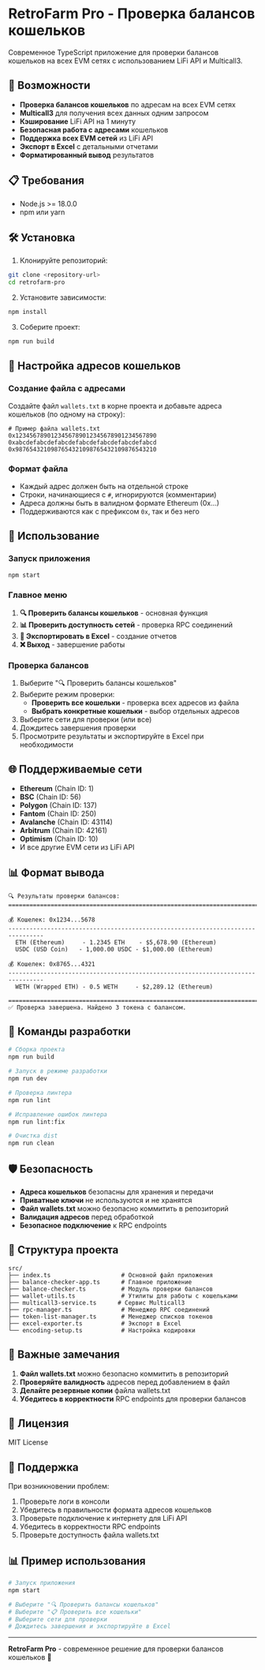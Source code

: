# RetroFarm Pro - Проверка балансов кошельков

Современное TypeScript приложение для проверки балансов кошельков на всех EVM сетях с использованием LiFi API и Multicall3.

## 🚀 Возможности

- **Проверка балансов кошельков** по адресам на всех EVM сетях
- **Multicall3** для получения всех данных одним запросом
- **Кэширование** LiFi API на 1 минуту
- **Безопасная работа с адресами** кошельков
- **Поддержка всех EVM сетей** из LiFi API
- **Экспорт в Excel** с детальными отчетами
- **Форматированный вывод** результатов

## 📋 Требования

- Node.js >= 18.0.0
- npm или yarn

## 🛠️ Установка

1. Клонируйте репозиторий:
```bash
git clone <repository-url>
cd retrofarm-pro
```

2. Установите зависимости:
```bash
npm install
```

3. Соберите проект:
```bash
npm run build
```

## 🔐 Настройка адресов кошельков

### Создание файла с адресами

Создайте файл `wallets.txt` в корне проекта и добавьте адреса кошельков (по одному на строку):

```
# Пример файла wallets.txt
0x1234567890123456789012345678901234567890
0xabcdefabcdefabcdefabcdefabcdefabcdefabcd
0x9876543210987654321098765432109876543210
```

### Формат файла

- Каждый адрес должен быть на отдельной строке
- Строки, начинающиеся с `#`, игнорируются (комментарии)
- Адреса должны быть в валидном формате Ethereum (0x...)
- Поддерживаются как с префиксом `0x`, так и без него

## 🎯 Использование

### Запуск приложения

```bash
npm start
```

### Главное меню

1. **🔍 Проверить балансы кошельков** - основная функция
2. **📊 Проверить доступность сетей** - проверка RPC соединений
3. **📄 Экспортировать в Excel** - создание отчетов
4. **❌ Выход** - завершение работы

### Проверка балансов

1. Выберите "🔍 Проверить балансы кошельков"
2. Выберите режим проверки:
   - **Проверить все кошельки** - проверка всех адресов из файла
   - **Выбрать конкретные кошельки** - выбор отдельных адресов
3. Выберите сети для проверки (или все)
4. Дождитесь завершения проверки
5. Просмотрите результаты и экспортируйте в Excel при необходимости

## 🌐 Поддерживаемые сети

- **Ethereum** (Chain ID: 1)
- **BSC** (Chain ID: 56)
- **Polygon** (Chain ID: 137)
- **Fantom** (Chain ID: 250)
- **Avalanche** (Chain ID: 43114)
- **Arbitrum** (Chain ID: 42161)
- **Optimism** (Chain ID: 10)
- И все другие EVM сети из LiFi API

## 📊 Формат вывода

```
🔍 Результаты проверки балансов:
================================================================================

💰 Кошелек: 0x1234...5678
--------------------------------------------------------------------------------
  ETH (Ethereum)     - 1.2345 ETH    - $5,678.90 (Ethereum)
  USDC (USD Coin)   - 1,000.00 USDC - $1,000.00 (Ethereum)

💰 Кошелек: 0x8765...4321
--------------------------------------------------------------------------------
  WETH (Wrapped ETH) - 0.5 WETH     - $2,289.12 (Ethereum)

================================================================================
✅ Проверка завершена. Найдено 3 токена с балансом.
```

## 🔧 Команды разработки

```bash
# Сборка проекта
npm run build

# Запуск в режиме разработки
npm run dev

# Проверка линтера
npm run lint

# Исправление ошибок линтера
npm run lint:fix

# Очистка dist
npm run clean
```

## 🛡️ Безопасность

- **Адреса кошельков** безопасны для хранения и передачи
- **Приватные ключи** не используются и не хранятся
- **Файл wallets.txt** можно безопасно коммитить в репозиторий
- **Валидация адресов** перед обработкой
- **Безопасное подключение** к RPC endpoints

## 📁 Структура проекта

```
src/
├── index.ts                    # Основной файл приложения
├── balance-checker-app.ts      # Главное приложение
├── balance-checker.ts          # Модуль проверки балансов
├── wallet-utils.ts             # Утилиты для работы с кошельками
├── multicall3-service.ts      # Сервис Multicall3
├── rpc-manager.ts              # Менеджер RPC соединений
├── token-list-manager.ts       # Менеджер списков токенов
├── excel-exporter.ts           # Экспорт в Excel
└── encoding-setup.ts           # Настройка кодировки
```

## 🚨 Важные замечания

1. **Файл wallets.txt** можно безопасно коммитить в репозиторий
2. **Проверяйте валидность** адресов перед добавлением в файл
3. **Делайте резервные копии** файла wallets.txt
4. **Убедитесь в корректности** RPC endpoints для проверки балансов

## 📝 Лицензия

MIT License

## 🤝 Поддержка

При возникновении проблем:
1. Проверьте логи в консоли
2. Убедитесь в правильности формата адресов кошельков
3. Проверьте подключение к интернету для LiFi API
4. Убедитесь в корректности RPC endpoints
5. Проверьте доступность файла wallets.txt

## 📊 Пример использования

```bash
# Запуск приложения
npm start

# Выберите "🔍 Проверить балансы кошельков"
# Выберите "📋 Проверить все кошельки"
# Выберите сети для проверки
# Дождитесь завершения и экспортируйте в Excel
```

---

**RetroFarm Pro** - современное решение для проверки балансов кошельков 🚀  

